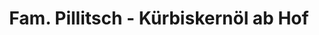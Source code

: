---
title: "Fam. Pillitsch - Kürbiskernöl ab Hof"
url: /achau/fam-pillitsch-kuerbiskernoel-ab-hof/
shop: Hofladen
---